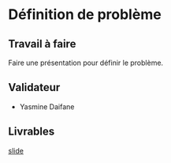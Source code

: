 # Définition de problème


## Travail à faire 

Faire une présentation pour définir le problème.




## Validateur 

- Yasmine Daifane 


## Livrables 


[slide](https://docs.google.com/presentation/d/1nefxFIOmTV66BYjuoDxFsAxirmmJidXLxR8jLTpSdBM/edit?usp=sharing)

